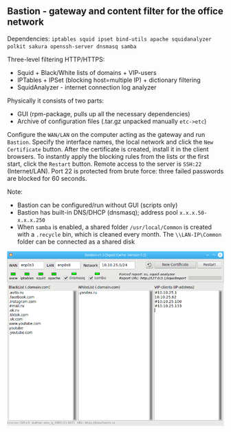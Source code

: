 Bastion - gateway and content filter for the office network
--
Dependencies: `iptables squid ipset bind-utils apache squidanalyzer polkit sakura openssh-server dnsmasq samba`

Three-level filtering HTTP/HTTPS:
+ Squid + Black/White lists of domains + VIP-users
+ IPTables + IPSet (blocking host=multiple IP) + dictionary filtering
+ SquidAnalyzer - internet connection log analyzer

Physically it consists of two parts:
+ GUI (rpm-package, pulls up all the necessary dependencies)
+ Archive of configuration files (.tar.gz unpacked manually `etc->etc`)

Configure the `WAN/LAN` on the computer acting as the gateway and run `Bastion`. Specify the interface names, the local network and click the `New Certificate` button. After the certificate is created, install it in the client browsers. To instantly apply the blocking rules from the lists or the first start, click the `Restart` button. Remote access to the server is `SSH:22` (Internet/LAN). Port 22 is protected from brute force: three failed passwords are blocked for 60 seconds.

Note:
+ Bastion can be configured/run without GUI (scripts only)
+ Bastion has built-in DNS/DHCP (dnsmasq); address pool `x.x.x.50-x.x.x.250`
+ When `samba` is enabled, a shared folder `/usr/local/Common` is created with a `.recycle` bin, which is cleaned every month. The `\\LAN-IP\Common` folder can be connected as a shared disk

![](https://github.com/AKotov-dev/bastion/blob/main/ScreenShot.png)
